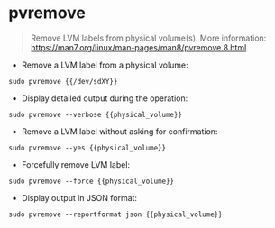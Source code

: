 # pvremove

> Remove LVM labels from physical volume(s).
> More information: <https://man7.org/linux/man-pages/man8/pvremove.8.html>.

- Remove a LVM label from a physical volume:

`sudo pvremove {{/dev/sdXY}}`

- Display detailed output during the operation:

`sudo pvremove --verbose {{physical_volume}}`

- Remove a LVM label without asking for confirmation:

`sudo pvremove --yes {{physical_volume}}`

- Forcefully remove LVM label:

`sudo pvremove --force {{physical_volume}}`

- Display output in JSON format:

`sudo pvremove --reportformat json {{physical_volume}}`
